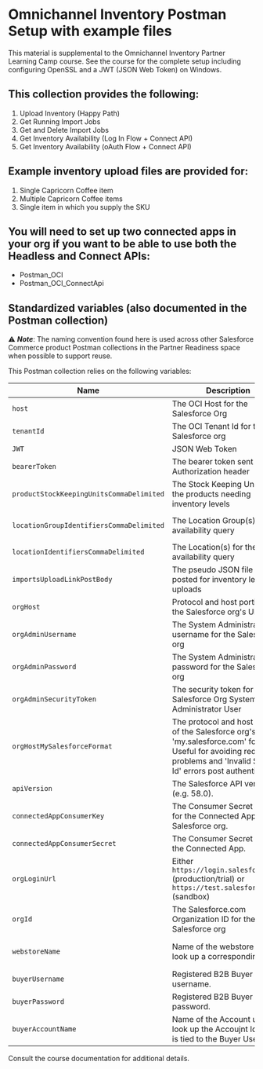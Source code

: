 # Omnichannel Inventory Postman Setup with example files

This material is supplemental to the Omnichannel Inventory Partner Learning Camp course. See the course for the complete setup including configuring OpenSSL and a JWT (JSON Web Token) on Windows.

## This collection provides the following:

1. Upload Inventory (Happy Path)
2. Get Running Import Jobs
3. Get and Delete Import Jobs
4. Get Inventory Availability (Log In Flow + Connect API)
5. Get Inventory Availability (oAuth Flow + Connect API)

## Example inventory upload files are provided for:

 1.  Single Capricorn Coffee item
 2.  Multiple Capricorn Coffee items
 3.  Single item in which you supply the SKU

## You will need to set up two connected apps in your org if you want to be able to use both the Headless and Connect APIs:
- Postman_OCI
- Postman_OCI_ConnectApi

## Standardized variables (also documented in the Postman collection)

⚠️ **_Note_**: The naming convention found here is used across other Salesforce Commerce product Postman collections in the Partner Readiness space when possible to support reuse.

This Postman collection relies on the following variables:

| Name | Description | Location |
| --- | --- | --- |
| `host` | The OCI Host for the Salesforce Org | Setup > Omnichannel Inventory > 'Base URL for Inventory API Calls' |
| `tenantId` | The OCI Tenant Id for the Salesforce org | Setup > Omnichannel Inventory > 'Tenant Group ID' |
| `JWT` | JSON Web Token | Consult the course for setup procedure |
| `bearerToken` | The bearer token sent in the Authorization header | Autogenerated |
| `productStockKeepingUnitsCommaDelimited` | The Stock Keeping Unit(s) for the products needing inventory levels | User supplied. Must be comma delimited. Example 1: `PROSE,B-C-COFMAC-001,ESP-IOT-1,ID-PEM,PS-EL,PS-INF,TR-COFMAC-001` Example 2: `ID-PEM`  |
| `locationGroupIdentifiersCommaDelimited` | The Location Group(s) for the availability query | User supplied. Must be comma delimited. Example 1: `LocationGroup01` Example 2: `LocationGroup01,LocationGroup02,WestCoastDistributionChain` |
| `locationIdentifiersCommaDelimited` |  The Location(s) for the availability query | User supplied. Must be comma delimited. Example 1: `Warehouse01` Example 2: `Warehouse01,Store056,Pier37` |
| `importsUploadLinkPostBody` | The pseudo JSON file content posted for inventory level uploads | Provided for example products and can be modified to suit your needs |
| `orgHost` | Protocol and host portion of the Salesforce org's URL | User supplied. Example: `https://yourusername-august.lightning.force.com` |
| `orgAdminUsername` | The System Administrator username for the Salesforce org | User supplied |
| `orgAdminPassword` | The System Administrator password for the Salesforce org | User supplied |
| `orgAdminSecurityToken` | The security token for the Salesforce Org System Administrator User | Autogenerated |
| `orgHostMySalesforceFormat` | The protocol and host portion of the Salesforce org's URL in 'my.salesforce.com' format. Useful for avoiding redirection problems and 'Invalid Session Id' errors post authentication | User supplied. Example: `https://yourusername-august.my.salesforce.com` |
| `apiVersion` | The Salesforce API version (e.g. 58.0). | User supplied. Most recent value recommended. |
| `connectedAppConsumerKey` | The Consumer Secret value for the Connected App in the Salesforce org. | Setup > App Manager > Connected App Record > View > Manage Consumer Details |
| `connectedAppConsumerSecret` | The Consumer Secret value in the Connected App. | Setup > App Manager > Connected App Record > View > Manage Consumer Details |
| `orgLoginUrl` | Either `https://login.salesforce.com` (production/trial) or `https://test.salesforce.com` (sandbox) | User supplied |
| `orgId` | The Salesforce.com Organization ID for the Salesforce org | Setup > Company Information |
| `webstoreName` | Name of the webstore used to look up a corresponding Id | The value specified when the store / site was created such as 'B2B LWR Enhanced Store from TSO.' Can be found in the Commerce App under 'Stores.' |
| `buyerUsername` | Registered B2B Buyer User's username. | User supplied. |
| `buyerPassword` | Registered B2B Buyer User's password. | User supplied. |
| `buyerAccountName` | Name of the Account used to look up the Accoujnt Id which is tied to the Buyer User. | User supplied. Example: `United Coffee Bean Corp` |

Consult the course documentation for additional details.
